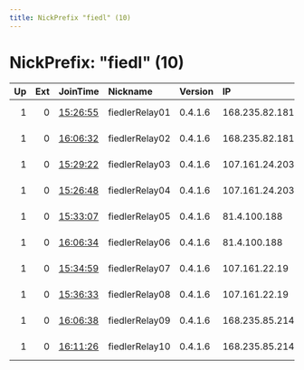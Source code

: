 ```yaml
---
title: NickPrefix "fiedl" (10)
---
```


# NickPrefix: "fiedl" (10)

|   Up |   Ext | JoinTime                                                                                            | Nickname       | Version   | IP             | AS                | CC   |   ORp |   Dirp | OS   | Contact                  |   eFamMembers |
|-----:|------:|:----------------------------------------------------------------------------------------------------|:---------------|:----------|:---------------|:------------------|:-----|------:|-------:|:-----|:-------------------------|--------------:|
|    1 |     0 | [15:26:55](https://metrics.torproject.org/rs.html#details/6D801AB416DFC2DE8DD7D8A41A8B81C8259B7CFA) | fiedlerRelay01 | 0.4.1.6   | 168.235.82.181 | RamNode LLC       | us   |  9001 |      0 | BSD  | maxfiedler1988@gmail.com |            10 |
|    1 |     0 | [16:06:32](https://metrics.torproject.org/rs.html#details/5328137DB7E6A22D1E44D4018AA84901DEF77F62) | fiedlerRelay02 | 0.4.1.6   | 168.235.82.181 | RamNode LLC       | us   |  9030 |      0 | BSD  | maxfiedler1988@gmail.com |            10 |
|    1 |     0 | [15:29:22](https://metrics.torproject.org/rs.html#details/0739FF2E020B90A4EB45CB4609B059C57B10C2BD) | fiedlerRelay03 | 0.4.1.6   | 107.161.24.203 | RamNode LLC       | us   |  9001 |      0 | BSD  | maxfiedler1988@gmail.com |            10 |
|    1 |     0 | [15:26:48](https://metrics.torproject.org/rs.html#details/A6AE3E6C54C2C76AF4EEFF0987598F31D81E0BF8) | fiedlerRelay04 | 0.4.1.6   | 107.161.24.203 | RamNode LLC       | us   |  9030 |      0 | BSD  | maxfiedler1988@gmail.com |            10 |
|    1 |     0 | [15:33:07](https://metrics.torproject.org/rs.html#details/79FF266D66EE18B84FACCB697165112FFB453C0C) | fiedlerRelay05 | 0.4.1.6   | 81.4.100.188   | RouteLabel V.O.F. | nl   |  9001 |      0 | BSD  | maxfiedler1988@gmail.com |            10 |
|    1 |     0 | [16:06:34](https://metrics.torproject.org/rs.html#details/D7465F35980A6720586DECD8A6652C0C5A2FA067) | fiedlerRelay06 | 0.4.1.6   | 81.4.100.188   | RouteLabel V.O.F. | nl   |  9030 |      0 | BSD  | maxfiedler1988@gmail.com |            10 |
|    1 |     0 | [15:34:59](https://metrics.torproject.org/rs.html#details/5E39386800658D93F1AE206DA840AC1195B361B3) | fiedlerRelay07 | 0.4.1.6   | 107.161.22.19  | RamNode LLC       | us   |  9001 |      0 | BSD  | maxfiedler1988@gmail.com |            10 |
|    1 |     0 | [15:36:33](https://metrics.torproject.org/rs.html#details/E1524DC7E6B1E3142E032FE77F104B06707809CE) | fiedlerRelay08 | 0.4.1.6   | 107.161.22.19  | RamNode LLC       | us   |  9030 |      0 | BSD  | maxfiedler1988@gmail.com |            10 |
|    1 |     0 | [16:06:38](https://metrics.torproject.org/rs.html#details/47F48D667071446548315C95A6D3E61AEF15A897) | fiedlerRelay09 | 0.4.1.6   | 168.235.85.214 | RamNode LLC       | us   |  9001 |      0 | BSD  | maxfiedler1988@gmail.com |            10 |
|    1 |     0 | [16:11:26](https://metrics.torproject.org/rs.html#details/4B3078A3A8943EB9AFAF78E32456F978A8AE92DC) | fiedlerRelay10 | 0.4.1.6   | 168.235.85.214 | RamNode LLC       | us   |  9030 |      0 | BSD  | maxfiedler1988@gmail.com |            10 |
